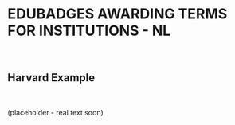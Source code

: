 EDUBADGES AWARDING TERMS FOR INSTITUTIONS - NL
==============================================

 

Harvard Example
---------------

 

(placeholder - real text soon)
